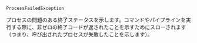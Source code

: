 ```
ProcessFailedException
```

プロセスの問題のある終了ステータスを示します。コマンドやパイプラインを実行する際に、非ゼロの終了コードが返されたことを示すためにスローされます（つまり、呼び出されたプロセスが失敗したことを示します）。

